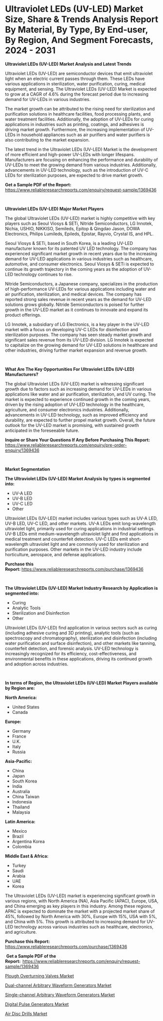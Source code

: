 <p><h1>Ultraviolet LEDs (UV-LED) Market Size, Share & Trends Analysis Report By Material, By Type, By End-user, By Region, And Segment Forecasts, 2024 - 2031</h1></p><p><strong>Ultraviolet LEDs (UV-LED) Market Analysis and Latest Trends</strong></p>
<p><p>Ultraviolet LEDs (UV-LED) are semiconductor devices that emit ultraviolet light when an electric current passes through them. These LEDs have various applications in sterilization, water purification, curing, medical equipment, and sensing. The Ultraviolet LEDs (UV-LED) Market is expected to grow at a CAGR of 4.6% during the forecast period due to increasing demand for UV-LEDs in various industries.</p><p>The market growth can be attributed to the rising need for sterilization and purification solutions in healthcare facilities, food processing plants, and water treatment facilities. Additionally, the adoption of UV-LEDs for curing applications in industries such as printing, coatings, and adhesives is driving market growth. Furthermore, the increasing implementation of UV-LEDs in household appliances such as air purifiers and water purifiers is also contributing to the market expansion.</p><p>The latest trend in the Ultraviolet LEDs (UV-LED) Market is the development of more efficient and high-power UV-LEDs with longer lifespans. Manufacturers are focusing on enhancing the performance and durability of UV-LEDs to meet the growing demand from various industries. Additionally, advancements in UV-LED technology, such as the introduction of UV-C LEDs for sterilization purposes, are expected to drive market growth.</p></p>
<p><strong>Get a Sample PDF of the Report:&nbsp;</strong> <a href="https://www.reliableresearchreports.com/enquiry/request-sample/1369436">https://www.reliableresearchreports.com/enquiry/request-sample/1369436</a></p>
<p>&nbsp;</p>
<p><strong>Ultraviolet LEDs (UV-LED) Major Market Players</strong></p>
<p><p>The global Ultraviolet LEDs (UV-LED) market is highly competitive with key players such as Seoul Viosys & SETi, Nitride Semiconductors, LG Innotek, Nichia, USHIO, NIKKISO, Semileds, Epitop & Qingdao Jason, DOWA Electronics, Philips Lumileds, Epileds, Epistar, Rayvio, Crystal IS, and HPL. </p><p>Seoul Viosys & SETi, based in South Korea, is a leading UV-LED manufacturer known for its patented UV LED technology. The company has experienced significant market growth in recent years due to the increasing demand for UV-LED applications in various industries such as healthcare, automotive, and consumer electronics. Seoul Viosys & SETi is expected to continue its growth trajectory in the coming years as the adoption of UV-LED technology continues to rise.</p><p>Nitride Semiconductors, a Japanese company, specializes in the production of high-performance UV-LEDs for various applications including water and air purification, sterilization, and medical devices. The company has reported strong sales revenue in recent years as the demand for UV-LED solutions grows globally. Nitride Semiconductors is poised for further growth in the UV-LED market as it continues to innovate and expand its product offerings.</p><p>LG Innotek, a subsidiary of LG Electronics, is a key player in the UV-LED market with a focus on developing UV-C LEDs for disinfection and sterilization purposes. The company has seen steady market growth and significant sales revenue from its UV-LED division. LG Innotek is expected to capitalize on the growing demand for UV-LED solutions in healthcare and other industries, driving further market expansion and revenue growth.</p></p>
<p>&nbsp;</p>
<p><strong>What Are The Key Opportunities For Ultraviolet LEDs (UV-LED) Manufacturers?</strong></p>
<p><p>The global Ultraviolet LEDs (UV-LED) market is witnessing significant growth due to factors such as increasing demand for UV-LEDs in various applications like water and air purification, sterilization, and UV curing. The market is expected to experience continued growth in the coming years, driven by the rising adoption of UV-LED technology in the healthcare, agriculture, and consumer electronics industries. Additionally, advancements in UV-LED technology, such as improved efficiency and durability, are expected to further propel market growth. Overall, the future outlook for the UV-LED market is promising, with sustained growth anticipated in the foreseeable future.</p></p>
<p><strong>Inquire or Share Your Questions If Any Before Purchasing This Report:</strong> <a href="https://www.reliableresearchreports.com/enquiry/pre-order-enquiry/1369436">https://www.reliableresearchreports.com/enquiry/pre-order-enquiry/1369436</a></p>
<p>&nbsp;</p>
<p><strong>Market Segmentation</strong></p>
<p><strong>The Ultraviolet LEDs (UV-LED) Market Analysis by types is segmented into:</strong></p>
<p><ul><li>UV-A LED</li><li>UV-B LED</li><li>UV-C LED</li><li>Other</li></ul></p>
<p><p>Ultraviolet LEDs (UV-LED) market includes various types such as UV-A LED, UV-B LED, UV-C LED, and other markets. UV-A LEDs emit long-wavelength ultraviolet light, primarily used for curing applications in industrial settings. UV-B LEDs emit medium-wavelength ultraviolet light and find applications in medical treatment and counterfeit detection. UV-C LEDs emit short-wavelength ultraviolet light and are commonly used for sterilization and purification purposes. Other markets in the UV-LED industry include horticulture, aerospace, and defense applications.</p></p>
<p><strong>Purchase this Report:&nbsp;</strong><a href="https://www.reliableresearchreports.com/purchase/1369436">https://www.reliableresearchreports.com/purchase/1369436</a></p>
<p>&nbsp;</p>
<p><strong>The Ultraviolet LEDs (UV-LED) Market Industry Research by Application is segmented into:</strong></p>
<p><ul><li>Curing</li><li>Analytic Tools</li><li>Sterilization and Disinfection</li><li>Other</li></ul></p>
<p><p>Ultraviolet LEDs (UV-LED) find application in various sectors such as curing (including adhesive curing and 3D printing), analytic tools (such as spectroscopy and chromatography), sterilization and disinfection (including water purification and surface disinfection), and other markets like tanning, counterfeit detection, and forensic analysis. UV-LED technology is increasingly recognized for its efficiency, cost-effectiveness, and environmental benefits in these applications, driving its continued growth and adoption across industries.</p></p>
<p>&nbsp;</p>
<p><strong>In terms of Region, the Ultraviolet LEDs (UV-LED) Market Players available by Region are:</strong></p>
<p>
    <p> <strong> North America: </strong>
        <ul>
            <li>United States</li>
            <li>Canada</li>
        </ul>
        </p> 
    <p> <strong> Europe: </strong>
        <ul>
            <li>Germany</li>
            <li>France</li>
            <li>U.K.</li>
            <li>Italy</li>
            <li>Russia</li>
        </ul>
        </p> 
    <p> <strong> Asia-Pacific: </strong>
        <ul>
            <li>China</li>
            <li>Japan</li>
            <li>South Korea</li>
            <li>India</li>
            <li>Australia</li>
            <li>China Taiwan</li>
            <li>Indonesia</li>
            <li>Thailand</li>
            <li>Malaysia</li>
        </ul>
        </p> 
    <p> <strong> Latin America: </strong>
        <ul>
            <li>Mexico</li>
            <li>Brazil</li>
            <li>Argentina Korea</li>
            <li>Colombia</li>
        </ul>
        </p> 
    <p> <strong> Middle East & Africa: </strong>
        <ul>
            <li>Turkey</li>
            <li>Saudi</li>
            <li>Arabia</li>
            <li>UAE</li>
            <li>Korea</li>
        </ul>
    </p>
    </p>
<p><p>The Ultraviolet LEDs (UV-LED) market is experiencing significant growth in various regions, with North America (NA), Asia Pacific (APAC), Europe, USA, and China emerging as key players in this industry. Among these regions, APAC is expected to dominate the market with a projected market share of 45%, followed by North America with 30%, Europe with 15%, USA with 5%, and China with 5%. This growth is attributed to increasing demand for UV-LED technology across various industries such as healthcare, electronics, and agriculture.</p></p>
<p><strong>Purchase this Report: </strong><a href="https://www.reliableresearchreports.com/purchase/1369436">https://www.reliableresearchreports.com/purchase/1369436</a></p>
<p>&nbsp;<strong>Get a Sample PDF of the Report:&nbsp;&nbsp;</strong><a href="https://www.reliableresearchreports.com/enquiry/request-sample/1369436">https://www.reliableresearchreports.com/enquiry/request-sample/1369436</a></p>
<p><strong></strong></p>
<p><p><a href="https://medium.com/@coltsporer/plough-overturning-valves-market-comprehensive-assessment-by-type-application-and-geography-89486c892867">Plough Overturning Valves Market</a></p><p><a href="https://medium.com/@coltsporer/dual-channel-arbitrary-waveform-generators-nbsp-market-focuses-on-market-share-size-and-projected-908ff395cb7a">Dual-channel Arbitrary Waveform Generators Market</a></p><p><a href="https://medium.com/@coltsporer/single-channel-arbitrary-waveform-generators-nbsp-market-focuses-on-market-share-size-and-5d53942d36da">Single-channel Arbitrary Waveform Generators Market</a></p><p><a href="https://medium.com/@coltsporer/digital-pulse-generators-market-research-report-its-history-and-forecast-2024-to-2031-fd20d876e519">Digital Pulse Generators Market</a></p><p><a href="https://medium.com/@coltsporer/air-disc-drills-market-trends-forecast-and-competitive-analysis-to-2031-d0fb942d0813">Air Disc Drills Market</a></p></p>